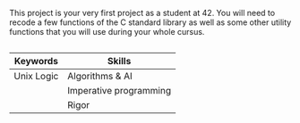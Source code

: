This project is your very first project as a student at 42. You will need to recode a few functions of the C standard library as well as some other utility functions that you will use during your whole cursus.
##   
| Keywords        | Skills      |
| ------|-----|
| Unix Logic  	|  Algorithms & AI  	|
||   Imperative programming  	|
||   Rigor   	|
